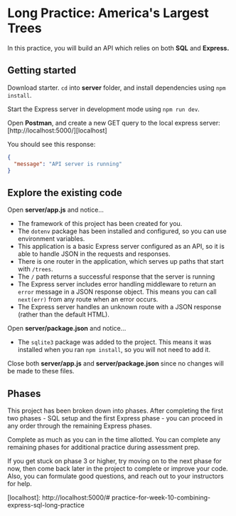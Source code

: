 # Long Practice: America's Largest Trees

In this practice, you will build an API which relies on both **SQL** and 
**Express.**

## Getting started

Download starter. `cd` into __server__ folder, and install dependencies using
`npm install`. 

Start the Express server in development mode using `npm run dev`.

Open **Postman**, and create a new GET query to the local express server:
[http://localhost:5000/][localhost]

You should see this response:

```json
{
  "message": "API server is running"
}
```

## Explore the existing code

Open __server/app.js__ and notice...

* The framework of this project has been created for you.
* The `dotenv` package has been installed and configured, so you can use
 environment variables.
* This application is a basic Express server configured as an API, so it is able
  to handle JSON in the requests and responses.
* There is one router in the application, which serves up paths that start with
  `/trees`.
* The `/` path returns a successful response that the server is running
* The Express server includes error handling middleware to return an `error`
  message in a JSON response object. This means you can call `next(err)`
  from any route when an error occurs.
* The Express server handles an unknown route with a JSON response (rather than
  the default HTML).

Open __server/package.json__ and notice...

* The `sqlite3` package was added to the project. This means it was installed 
  when you ran `npm install`, so you will not need to add it.

Close both __server/app.js__ and __server/package.json__ since no changes will
be made to these files.

## Phases

This project has been broken down into phases. After completing the first two
phases - SQL setup and the first Express phase - you can proceed in any order
through the remaining Express phases.

Complete as much as you can in the time allotted. You can complete any remaining
phases for additional practice during assessment prep.

If you get stuck on phase 3 or higher, try moving on to the next phase for now,
then come back later in the project to complete or improve your code. Also, you
can formulate good questions, and reach out to your instructors for help.

[localhost]: http://localhost:5000/# practice-for-week-10-combining-express-sql-long-practice
